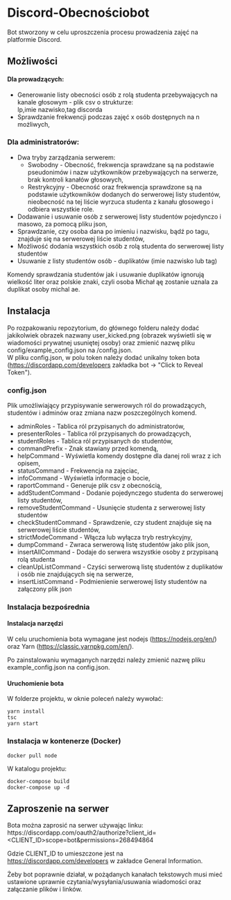 # Discord-Obecnościobot
Bot stworzony w celu uproszczenia procesu prowadzenia zajęć na platformie Discord. 

## Możliwości
#### Dla prowadzących:
* Generowanie listy obecności osób z rolą studenta przebywających na kanale głosowym - plik csv o strukturze:<br/> lp,imie nazwisko,tag discorda
* Sprawdzanie frekwencji podczas zajęć x osób dostępnych na n możliwych,

### Dla administratorów:
* Dwa tryby zarządzania serwerem:
  * Swobodny - Obecność, frekwencja sprawdzane są na podstawie pseudonimów i nazw użytkowników przebywających na serwerze, brak kontroli kanałów głosowych,
  * Restrykcyjny - Obecność oraz frekwencja sprawdzone są na podstawie użytkowników dodanych do serwerowej listy studentów, nieobecność na tej liście wyrzuca studenta z kanału głosowego i odbiera wszystkie role.
* Dodawanie i usuwanie osób z serwerowej listy studentów pojedynczo i masowo, za pomocą pliku json,
* Sprawdzanie, czy osoba dana po imieniu i nazwisku, bądź po tagu, znajduje się na serwerowej liście studentów,
* Możliwość dodania wszystkich osób z rolą studenta do serwerowej listy studentów
* Usuwanie z listy studentów osób - duplikatów (imie nazwisko lub tag)

Komendy sprawdzania studentów jak i usuwanie duplikatów ignorują wielkość liter oraz polskie znaki, czyli osoba Michał ąę zostanie uznala za duplikat osoby michal ae.


## Instalacja
Po rozpakowaniu repozytorium, do głównego folderu należy dodać jakikolwiek obrazek nazwany user_kicked.png (obrazek wyświetli się w wiadomości prywatnej usuniętej osoby) oraz zmienić nazwę pliku config/example_config.json na /config.json.<br/>
W pliku config.json, w polu token należy dodać unikalny token bota (https://discordapp.com/developers zakładka bot -> "Click to Reveal Token").

### config.json
Plik umożliwiający przypisywanie serwerowych ról do prowadzących, studentów i adminów oraz zmiana nazw poszczególnych komend.
* adminRoles - Tablica ról przypisanych do administratorów,
* presenterRoles - Tablica ról przypisanych do prowadzących,
* studentRoles - Tablica ról przypisanych do studentów,
* commandPrefix - Znak stawiany przed komendą,
* helpCommand - Wyświetla komendy dostępne dla danej roli wraz z ich opisem,
* statusCommand - Frekwencja na zajęciac,
* infoCommand - Wyświetla informacje o bocie,
* raportCommand - Generuje plik csv z obecnością,
* addStudentCommand - Dodanie pojedynczego studenta do serwerowej listy studentów,
* removeStudentCommand - Usunięcie studenta z serwerowej listy studentów
* checkStudentCommand - Sprawdzenie, czy student znajduje się na serwerowej liście studentów,
* strictModeCommand - Włącza lub wyłącza tryb restrykcyjny,
* dumpCommand - Zwraca serwerową listę studentów jako plik json,
* insertAllCommand - Dodaje do serwera wszystkie osoby z przypisaną rolą studenta
* cleanUpListCommand - Czyści serwerową listę studentów z duplikatów i osób nie znajdujących się na serwerze,
* insertListCommand - Podmienienie serwerowej listy studentów na załączony plik json

### Instalacja bezpośrednia
#### Instalacja narzędzi
W celu uruchomienia bota wymagane jest nodejs (https://nodejs.org/en/) oraz Yarn (https://classic.yarnpkg.com/en/).

Po zainstalowaniu wymaganych narzędzi należy zmienić nazwę pliku example_config.json na config.json. 
#### Uruchomienie bota
W folderze projektu, w oknie poleceń należy wywołać:
```
yarn install
tsc
yarn start
```

### Instalacja w kontenerze (Docker)
```
docker pull node
```
W katalogu projektu:
```
docker-compose build
docker-compose up -d
```

## Zaproszenie na serwer

Bota można zaprosić na serwer używając linku: <br/>
https://<span></span>discordapp.<span></span>com/oauth2/authorize?client_id=<CLIENT_ID>scope=bot&permissions=268494864<br/>

Gdzie CLIENT_ID to umieszczone jest na https://discordapp.com/developers w zakładce General Information.

Żeby bot poprawnie działał, w pożądanych kanałach tekstowych musi mieć ustawione uprawnie czytania/wysyłania/usuwania wiadomości oraz załączanie plików i linków.





